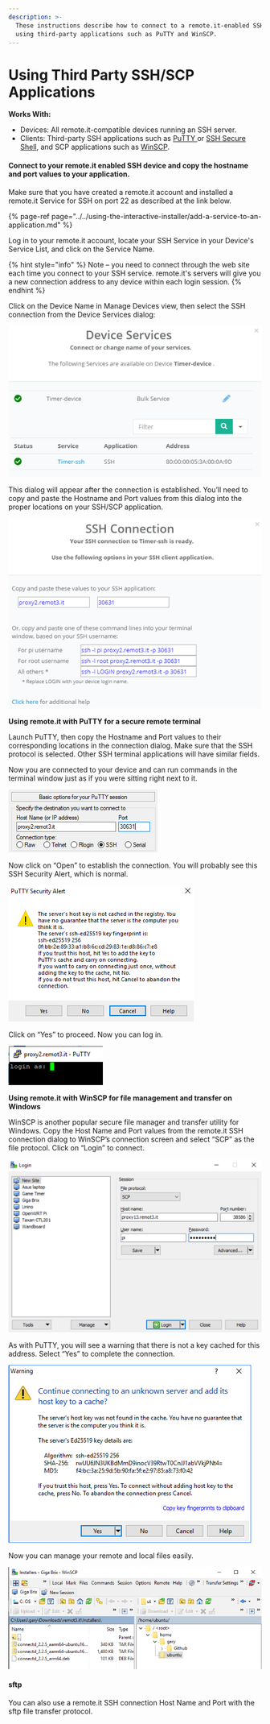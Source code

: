 ```yaml
---
description: >-
  These instructions describe how to connect to a remote.it-enabled SSH service
  using third-party applications such as PuTTY and WinSCP.
---
```


# Using Third Party SSH/SCP Applications

**Works With:**

* Devices: All remote.it-compatible devices running an SSH server.
* Clients: Third-party SSH applications such as [PuTTY ](http://www.chiark.greenend.org.uk/~sgtatham/putty/)or [SSH Secure Shell](http://ccm.net/download/download-1423-ssh-secure-shell), and SCP applications such as [WinSCP](http://winscp.net/eng/index.php).

#### Connect to your remote.it enabled SSH device and copy the hostname and port values to your application.

Make sure that you have created a remote.it account and installed a remote.it Service  for SSH on port 22 as described at the link below.

{% page-ref page="../../using-the-interactive-installer/add-a-service-to-an-application.md" %}

Log in to your remote.it account, locate your SSH Service in your Device's Service List, and click on the Service Name.

{% hint style="info" %}
Note – you need to connect through the web site each time you connect to your SSH service.  remote.it's servers will give you a new connection address to any device within each login session.
{% endhint %}

Click on the Device Name in Manage Devices view, then select the SSH connection from the Device Services dialog:

![](../../../.gitbook/assets/image.png)

This dialog will appear after the connection is established.  You’ll need to copy and paste the Hostname and Port values from this dialog into the proper locations on your SSH/SCP application. 

![](../../../.gitbook/assets/image%20%2876%29.png)

**Using remote.it with PuTTY for a secure remote terminal**

Launch PuTTY, then copy the Hostname and Port values to their corresponding locations in the connection dialog.  Make sure that the SSH protocol is selected.  Other SSH terminal applications will have similar fields.

Now you are connected to your device and can run commands in the terminal window just as if you were sitting right next to it.

![](../../../.gitbook/assets/image%20%2822%29.png)

Now click on “Open” to establish the connection.  You will probably see this SSH Security Alert, which is normal. 

![](../../../.gitbook/assets/image%20%2833%29.png)

Click on “Yes” to proceed.  Now you can log in.

![](../../../.gitbook/assets/image%20%2866%29.png)

**Using remote.it with WinSCP for file management and transfer on Windows**

WinSCP is another popular secure file manager and transfer utility for Windows.  Copy the Host Name and Port values from the remote.it SSH connection dialog to WinSCP’s connection screen and select “SCP” as the file protocol.  Click on “Login” to connect.

![](../../../.gitbook/assets/image%20%28157%29.png)

As with PuTTY, you will see a warning that there is not a key cached for this address.  Select “Yes” to complete the connection.

![](../../../.gitbook/assets/image%20%28125%29.png)

Now you can manage your remote and local files easily.

![](../../../.gitbook/assets/image%20%28158%29.png)

#### sftp

You can also use a remote.it SSH connection Host Name and Port with the sftp file transfer protocol.

